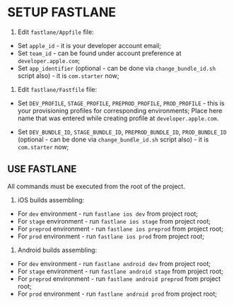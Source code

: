 # SETUP FASTLANE

1. Edit `fastlane/Appfile` file:

- Set `apple_id` - it is your developer account email;
- Set `team_id` - can be found under account preference at `developer.apple.com`;
- Set `app_identifier` (optional - can be done via `change_bundle_id.sh` script also) - it is `com.starter` now;

1. Edit `fastlane/Fastfile` file:

- Set `DEV_PROFILE`, `STAGE_PROFILE`, `PREPROD_PROFILE`, `PROD_PROFILE` - this is your provisioning profiles for corresponding environments; Place here name that was entered while creating profile at `developer.apple.com`.

- Set `DEV_BUNDLE_ID`, `STAGE_BUNDLE_ID`, `PREPROD_BUNDLE_ID`, `PROD_BUNDLE_ID` (optional - can be done via `change_bundle_id.sh` script also) - it is `com.starter` now;

## USE FASTLANE

All commands must be executed from the root of the project.

1. iOS builds assembling:

- For `dev` environment - run `fastlane ios dev` from project root;
- For `stage` environment - run `fastlane ios stage` from project root;
- For `preprod` environment - run `fastlane ios preprod` from project root;
- For `prod` environment - run `fastlane ios prod` from project root;

1. Android builds assembling:

- For `dev` environment - run `fastlane android dev` from project root;
- For `stage` environment - run `fastlane android stage` from project root;
- For `preprod` environment - run `fastlane android preprod` from project root;
- For `prod` environment - run `fastlane android prod` from project root;
